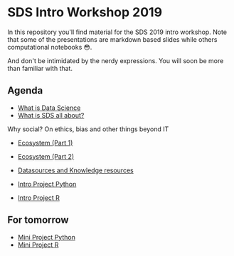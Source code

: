 # SDS Intro Workshop 2019

In this repository you'll find material for the SDS 2019 intro workshop. Note that some of the presentations are markdown based slides while others computational notebooks 😳.

And don't be intimidated by the nerdy expressions. You will soon be more than familiar with that.

## Agenda

- [What is Data Science](https://docs.google.com/presentation/d/1FjWNpG_GdfXnnZeTtbTyusud5iXWR4BNmpwskJQV3yk/edit?usp=sharing)
- [What is SDS all about?](https://rawgit.com/SDS-AAU/Intro-2018/master/slides/sds_structure.html)

Why social? On ethics, bias and other things beyond IT

- [Ecosystem (Part 1)](https://rawgit.com/SDS-AAU/Intro-2018/master/slides/ecosystem1.html)
- [Ecosystem (Part 2)](https://rawgit.com/SDS-AAU/Intro-2018/master/slides/ecosystem2.html)
- [Datasources and Knowledge resources](https://rawgit.com/SDS-AAU/Intro-2018/master/slides/resources.html)


- [Intro Project Python](https://www.datacamp.com/projects/33)
- [Intro Project R](https://www.datacamp.com/projects/41)

## For tomorrow
- [Mini Project Python](https://www.datacamp.com/projects/20)
- [Mini Project R](https://projects.datacamp.com/projects/309)

